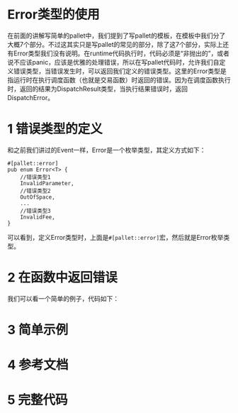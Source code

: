 # Error类型的使用

在前面的讲解写简单的pallet中，我们提到了写pallet的模板，在模板中我们分了大概7个部分。不过这其实只是写pallet的常见的部分，除了这7个部分，实际上还有Error类型我们没有说明。在runtime代码执行时，代码必须是“非抛出的”，或者说不应该panic，应该是优雅的处理错误，所以在写pallet代码时，允许我们自定义错误类型，当错误发生时，可以返回我们定义的错误类型。这里的Error类型是指运行时在执行调度函数（也就是交易函数）时返回的错误。因为在调度函数执行时，返回的结果为DispatchResult类型，当执行结果错误时，返回DispatchError。

# 1 错误类型的定义
和之前我们讲过的Event一样，Error是一个枚举类型，其定义方式如下：
```
#[pallet::error]
pub enum Error<T> {
    //错误类型1
    InvalidParameter,
    //错误类型2
    OutOfSpace,
    ...
    //错误类型3
    InvalidFee,
}
```
可以看到，定义Error类型时，上面是```#[pallet::error]```宏，然后就是Error枚举类型。

# 2 在函数中返回错误
我们可以看一个简单的例子，代码如下：


# 3 简单示例

# 4 参考文档

# 5 完整代码
